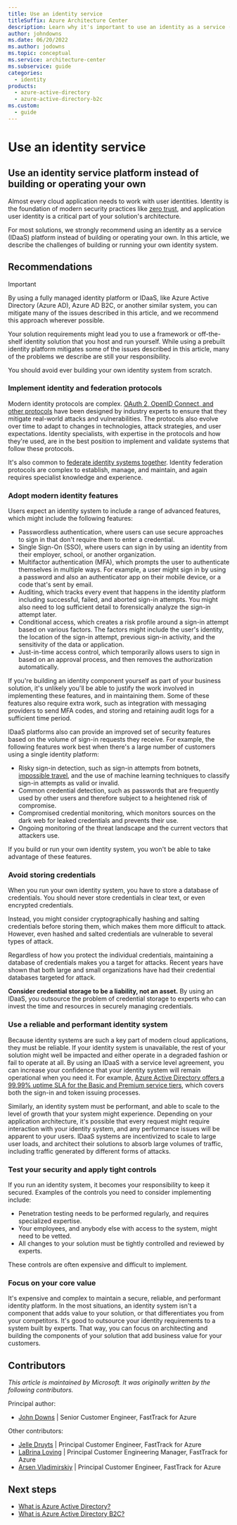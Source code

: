 ```yaml
---
title: Use an identity service
titleSuffix: Azure Architecture Center
description: Learn why it's important to use an identity as a service (IDaaS) platform instead of building or running your own.
author: johndowns
ms.date: 06/20/2022
ms.author: jodowns
ms.topic: conceptual
ms.service: architecture-center
ms.subservice: guide
categories:
  - identity
products:
  - azure-active-directory
  - azure-active-directory-b2c
ms.custom:
  - guide
---
```


# Use an identity service

## Use an identity service platform instead of building or operating your own

Almost every cloud application needs to work with user identities. Identity is the foundation of modern security practices like [zero trust](https://www.microsoft.com/security/business/zero-trust), and application user identity is a critical part of your solution's architecture.

For most solutions, we strongly recommend using an identity as a service (IDaaS) platform instead of building or operating your own. In this article, we describe the challenges of building or running your own identity system.

## Recommendations

> [!IMPORTANT]
> By using a fully managed identity platform or IDaaS, like Azure Active Directory (Azure AD), Azure AD B2C, or another similar system, you can mitigate many of the issues described in this article, and we recommend this approach wherever possible.
> 
> Your solution requirements might lead you to use a framework or off-the-shelf identity solution that you host and run yourself. While using a prebuilt identity platform mitigates some of the issues described in this article, many of the problems we describe are still your responsibility.
> 
> You should avoid ever building your own identity system from scratch.

### Implement identity and federation protocols

Modern identity protocols are complex. [OAuth 2, OpenID Connect, and other protocols](/azure/active-directory/develop/active-directory-v2-protocols) have been designed by industry experts to ensure that they mitigate real-world attacks and vulnerabilities. The protocols also evolve over time to adapt to changes in technologies, attack strategies, and user expectations. Identity specialists, with expertise in the protocols and how they're used, are in the best position to implement and validate systems that follow these protocols.

It's also common to [federate identity systems together](../../patterns/federated-identity.yml). Identity federation protocols are complex to establish, manage, and maintain, and again requires specialist knowledge and experience.

### Adopt modern identity features

Users expect an identity system to include a range of advanced features, which might include the following features:

- Passwordless authentication, where users can use secure approaches to sign in that don't require them to enter a credential.
- Single Sign-On (SSO), where users can sign in by using an identity from their employer, school, or another organization.
- Multifactor authentication (MFA), which prompts the user to authenticate themselves in multiple ways. For example, a user might sign in by using a password and also an authenticator app on their mobile device, or a code that's sent by email.
- Auditing, which tracks every event that happens in the identity platform including successful, failed, and aborted sign-in attempts. You might also need to log sufficient detail to forensically analyze the sign-in attempt later.
- Conditional access, which creates a risk profile around a sign-in attempt based on various factors. The factors might include the user's identity, the location of the sign-in attempt, previous sign-in activity, and the sensitivity of the data or application.
- Just-in-time access control, which temporarily allows users to sign in based on an approval process, and then removes the authorization automatically.

If you're building an identity component yourself as part of your business solution, it's unlikely you'll be able to justify the work involved in implementing these features, and in maintaining them. Some of these features also require extra work, such as integration with messaging providers to send MFA codes, and storing and retaining audit logs for a sufficient time period.

IDaaS platforms also can provide an improved set of security features based on the volume of sign-in requests they receive. For example, the following features work best when there's a large number of customers using a single identity platform:

- Risky sign-in detection, such as sign-in attempts from botnets, [impossible travel](/defender-cloud-apps/anomaly-detection-policy#impossible-travel), and the use of machine learning techniques to classify sign-in attempts as valid or invalid.
- Common credential detection, such as passwords that are frequently used by other users and therefore subject to a heightened risk of compromise.
- Compromised credential monitoring, which monitors sources on the dark web for leaked credentials and prevents their use.
- Ongoing monitoring of the threat landscape and the current vectors that attackers use.

If you build or run your own identity system, you won't be able to take advantage of these features.

### Avoid storing credentials

When you run your own identity system, you have to store a database of credentials. You should never store credentials in clear text, or even encrypted credentials.

Instead, you might consider cryptographically hashing and salting credentials before storing them, which makes them more difficult to attack. However, even hashed and salted credentials are vulnerable to several types of attack.

Regardless of how you protect the individual credentials, maintaining a database of credentials makes you a target for attacks. Recent years have shown that both large and small organizations have had their credential databases targeted for attack.

**Consider credential storage to be a liability, not an asset.** By using an IDaaS, you outsource the problem of credential storage to experts who can invest the time and resources in securely managing credentials.

### Use a reliable and performant identity system

Because identity systems are such a key part of modern cloud applications, they must be reliable. If your identity system is unavailable, the rest of your solution might well be impacted and either operate in a degraded fashion or fail to operate at all. By using an IDaaS with a service level agreement, you can increase your confidence that your identity system will remain operational when you need it. For example, [Azure Active Directory offers a 99.99% uptime SLA for the Basic and Premium service tiers](https://azure.microsoft.com/support/legal/sla/active-directory/), which covers both the sign-in and token issuing processes.

Similarly, an identity system must be performant, and able to scale to the level of growth that your system might experience. Depending on your application architecture, it's possible that every request might require interaction with your identity system, and any performance issues will be apparent to your users. IDaaS systems are incentivized to scale to large user loads, and architect their solutions to absorb large volumes of traffic, including traffic generated by different forms of attacks.

### Test your security and apply tight controls

If you run an identity system, it becomes your responsibility to keep it secured. Examples of the controls you need to consider implementing include:

* Penetration testing needs to be performed regularly, and requires specialized expertise.
* Your employees, and anybody else with access to the system, might need to be vetted.
* All changes to your solution must be tightly controlled and reviewed by experts.

These controls are often expensive and difficult to implement.

### Focus on your core value

It's expensive and complex to maintain a secure, reliable, and performant identity platform. In the most situations, an identity system isn't a component that adds value to your solution, or that differentiates you from your competitors. It's good to outsource your identity requirements to a system built by experts. That way, you can focus on architecting and building the components of your solution that add business value for your customers.

## Contributors

*This article is maintained by Microsoft. It was originally written by the following contributors.*

Principal author:

 - [John Downs](http://linkedin.com/in/john-downs) | Senior Customer Engineer, FastTrack for Azure

Other contributors:

 - [Jelle Druyts](http://linkedin.com/in/jelle-druyts-0b76823) | Principal Customer Engineer, FastTrack for Azure
 - [LaBrina Loving](http://linkedin.com/in/chixcancode) | Principal Customer Engineering Manager, FastTrack for Azure
 - [Arsen Vladimirskiy](http://linkedin.com/in/arsenv) | Principal Customer Engineer, FastTrack for Azure

## Next steps

- [What is Azure Active Directory?](/azure/active-directory/fundamentals/active-directory-whatis)
- [What is Azure Active Directory B2C?](/azure/active-directory-b2c/overview)
